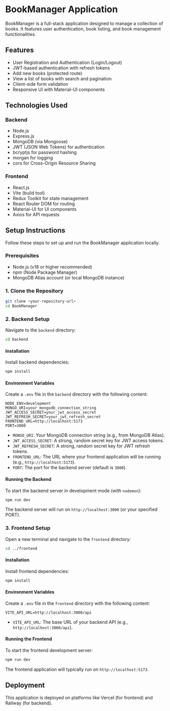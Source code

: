 # BookManager Application

BookManager is a full-stack application designed to manage a collection of books. It features user authentication, book listing, and book management functionalities.

## Features

- User Registration and Authentication (Login/Logout)
- JWT-based authentication with refresh tokens
- Add new books (protected route)
- View a list of books with search and pagination
- Client-side form validation
- Responsive UI with Material-UI components

## Technologies Used

### Backend

- Node.js
- Express.js
- MongoDB (via Mongoose)
- JWT (JSON Web Tokens) for authentication
- bcryptjs for password hashing
- morgan for logging
- cors for Cross-Origin Resource Sharing

### Frontend

- React.js
- Vite (build tool)
- Redux Toolkit for state management
- React Router DOM for routing
- Material-UI for UI components
- Axios for API requests

## Setup Instructions

Follow these steps to set up and run the BookManager application locally.

### Prerequisites

- Node.js (v18 or higher recommended)
- npm (Node Package Manager)
- MongoDB Atlas account (or local MongoDB instance)

### 1. Clone the Repository

```bash
git clone <your-repository-url>
cd BookManager
```

### 2. Backend Setup

Navigate to the `backend` directory:

```bash
cd backend
```

#### Installation

Install backend dependencies:

```bash
npm install
```

#### Environment Variables

Create a `.env` file in the `backend` directory with the following content:

```
NODE_ENV=development
MONGO_URI=your_mongodb_connection_string
JWT_ACCESS_SECRET=your_jwt_access_secret
JWT_REFRESH_SECRET=your_jwt_refresh_secret
FRONTEND_URL=http://localhost:5173
PORT=3000
```

- `MONGO_URI`: Your MongoDB connection string (e.g., from MongoDB Atlas).
- `JWT_ACCESS_SECRET`: A strong, random secret key for JWT access tokens.
- `JWT_REFRESH_SECRET`: A strong, random secret key for JWT refresh tokens.
- `FRONTEND_URL`: The URL where your frontend application will be running (e.g., `http://localhost:5173`).
- `PORT`: The port for the backend server (default is `3000`).

#### Running the Backend

To start the backend server in development mode (with `nodemon`):

```bash
npm run dev
```

The backend server will run on `http://localhost:3000` (or your specified PORT).

### 3. Frontend Setup

Open a new terminal and navigate to the `frontend` directory:

```bash
cd ../frontend
```

#### Installation

Install frontend dependencies:

```bash
npm install
```

#### Environment Variables

Create a `.env` file in the `frontend` directory with the following content:

```
VITE_API_URL=http://localhost:3000/api
```

- `VITE_API_URL`: The base URL of your backend API (e.g., `http://localhost:3000/api`).

#### Running the Frontend

To start the frontend development server:

```bash
npm run dev
```

The frontend application will typically run on `http://localhost:5173`.

## Deployment

This application is deployed on platforms like Vercel (for frontend) and Railway (for backend).
